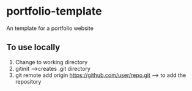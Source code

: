 # portfolio-template
An template for a portfolio website

## To use locally
1. Change to working directory
2. gitinit -->creates .git directory
3. git remote add origin https://github.com/user/repo.git --> to add the repository
